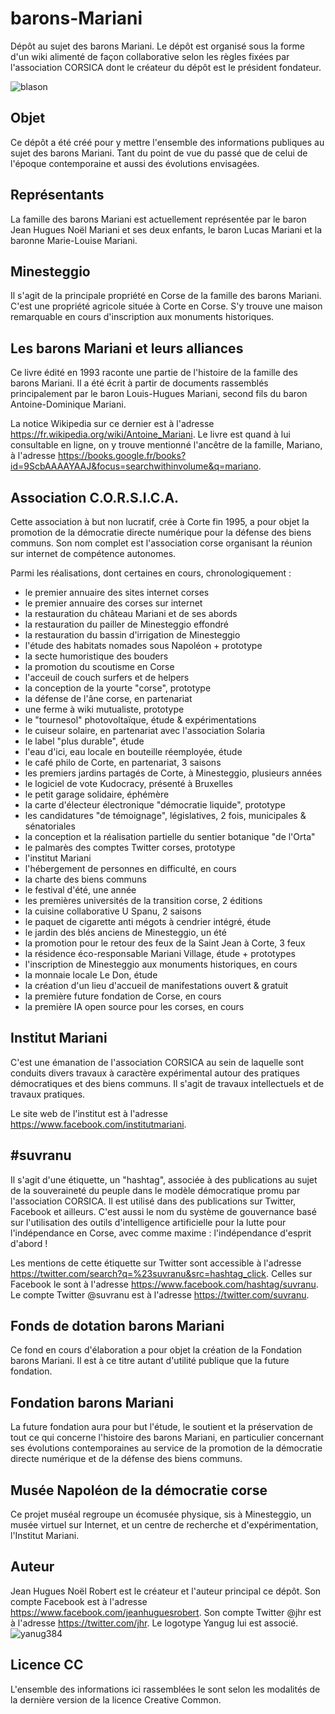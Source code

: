 # barons-Mariani
Dépôt au sujet des barons Mariani. Le dépôt est organisé sous la forme d'un wiki alimenté de façon collaborative selon les règles fixées par l'association CORSICA dont le créateur du dépôt est le président fondateur.

![blason](https://upload.wikimedia.org/wikipedia/commons/4/45/Mariani_blason.png)

## Objet
Ce dépôt a été créé pour y mettre l'ensemble des informations publiques au sujet des barons Mariani. Tant du point de vue du passé que de celui de l'époque contemporaine et aussi des évolutions envisagées.

## Représentants
La famille des barons Mariani est actuellement représentée par le baron Jean Hugues Noël Mariani et ses deux enfants, le baron Lucas Mariani et la baronne Marie-Louise Mariani.

## Minesteggio
Il s'agit de la principale propriété en Corse de la famille des barons Mariani. C'est une propriété agricole située à Corte en Corse. S'y trouve une maison remarquable en cours d'inscription aux monuments historiques.

## Les barons Mariani et leurs alliances
Ce livre édité en 1993 raconte une partie de l'histoire de la famille des barons Mariani. Il a été écrit à partir de documents rassemblés principalement par le baron Louis-Hugues Mariani, second fils du baron Antoine-Dominique Mariani.

La notice Wikipedia sur ce dernier est à l'adresse https://fr.wikipedia.org/wiki/Antoine_Mariani. Le livre est quand à lui consultable en ligne, on y trouve mentionné l'ancêtre de la famille, Mariano, à l'adresse https://books.google.fr/books?id=9ScbAAAAYAAJ&focus=searchwithinvolume&q=mariano.

## Association C.O.R.S.I.C.A.
Cette association à but non lucratif, crée à Corte fin 1995, a pour objet la promotion de la démocratie directe numérique pour la défense des biens communs. Son nom complet est l'association corse organisant la réunion sur internet de compétence autonomes.

Parmi les réalisations, dont certaines en cours, chronologiquement :
- le premier annuaire des sites internet corses
- le premier annuaire des corses sur internet
- la restauration du château Mariani et de ses abords
- la restauration du pailler de Minesteggio effondré
- la restauration du bassin d'irrigation de Minesteggio
- l'étude des habitats nomades sous Napoléon + prototype
- la secte humoristique des bouders
- la promotion du scoutisme en Corse
- l'acceuil de couch surfers et de helpers
- la conception de la yourte "corse", prototype
- la défense de l'âne corse, en partenariat
- une ferme à wiki mutualiste, prototype
- le "tournesol" photovoltaïque, étude & expérimentations
- le cuiseur solaire, en partenariat avec l'association Solaria
- le label "plus durable", étude
- l'eau d'ici, eau locale en bouteille réemployée, étude
- le café philo de Corte, en partenariat, 3 saisons
- les premiers jardins partagés de Corte, à Minesteggio, plusieurs années
- le logiciel de vote Kudocracy, présenté à Bruxelles
- le petit garage solidaire, éphémère
- la carte d'électeur électronique "démocratie liquide", prototype
- les candidatures "de témoignage", législatives, 2 fois, municipales & sénatoriales
- la conception et la réalisation partielle du sentier botanique "de l'Orta"
- le palmarès des comptes Twitter corses, prototype
- l'institut Mariani
- l'hébergement de personnes en difficulté, en cours
- la charte des biens communs
- le festival d'été, une année
- les premières universités de la transition corse, 2 éditions
- la cuisine collaborative U Spanu, 2 saisons
- le paquet de cigarette anti mégots à cendrier intégré, étude
- le jardin des blés anciens de Minesteggio, un été
- la promotion pour le retour des feux de la Saint Jean à Corte, 3 feux
- la résidence éco-responsable Mariani Village, étude + prototypes
- l'inscription de Minesteggio aux monuments historiques, en cours
- la monnaie locale Le Don, étude
- la création d'un lieu d'accueil de manifestations ouvert & gratuit
- la première future fondation de Corse, en cours
- la première IA open source pour les corses, en cours

## Institut Mariani
C'est une émanation de l'association CORSICA au sein de laquelle sont conduits divers travaux à caractère expérimental autour des pratiques démocratiques et des biens communs. Il s'agit de travaux intellectuels et de travaux pratiques.

Le site web de l'institut est à l'adresse https://www.facebook.com/institutmariani.

## #suvranu
Il s'agit d'une étiquette, un "hashtag", associée à des publications au sujet de la souveraineté du peuple dans le modèle démocratique promu par l'association CORSICA. Il est utilisé dans des publications sur Twitter, Facebook et ailleurs. C'est aussi le nom du système de gouvernance basé sur l'utilisation des outils d'intelligence artificielle pour la lutte pour l'indépendance en Corse, avec comme maxime : l'indépendance d'esprit d'abord !

Les mentions de cette étiquette sur Twitter sont accessible à l'adresse https://twitter.com/search?q=%23suvranu&src=hashtag_click.
Celles sur Facebook le sont à l'adresse https://www.facebook.com/hashtag/suvranu.
Le compte Twitter @suvranu est à l'adresse https://twitter.com/suvranu.

## Fonds de dotation barons Mariani
Ce fond en cours d'élaboration a pour objet la création de la Fondation barons Mariani. Il est à ce titre autant d'utilité publique que la future fondation.

## Fondation barons Mariani
La future fondation aura pour but l'étude, le soutient et la préservation de tout ce qui concerne l'histoire des barons Mariani, en particulier concernant ses évolutions contemporaines au service de la promotion de la démocratie directe numérique et de la défense des biens communs.

## Musée Napoléon de la démocratie corse
Ce projet muséal regroupe un écomusée physique, sis à Minesteggio, un musée virtuel sur Internet, et un centre de recherche et d'expérimentation, l'Institut Mariani.

## Auteur
Jean Hugues Noël Robert est le créateur et l'auteur principal ce dépôt. Son compte Facebook est à l'adresse https://www.facebook.com/jeanhuguesrobert. Son compte Twitter @jhr est à l'adresse https://twitter.com/jhr. Le logotype Yangug lui est associé. ![yanug384](https://github.com/JeanHuguesRobert/barons-Mariani/assets/229573/2cfe275a-942d-4471-96db-76e27a7053e3)

## Licence CC
L'ensemble des informations ici rassemblées le sont selon les modalités de la dernière version de la licence Creative Common.

